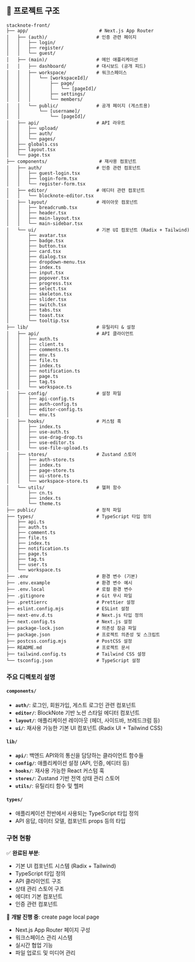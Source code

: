 ## 📁 프로젝트 구조

```
stacknote-front/
├── app/                          # Next.js App Router
│   ├── (auth)/                  # 인증 관련 페이지
│   │   ├── login/
│   │   ├── register/
│   │   └── guest/
│   ├── (main)/                  # 메인 애플리케이션
│   │   ├── dashboard/           # 대시보드 (공개 피드)
│   │   ├── workspace/           # 워크스페이스
│   │   │   └── [workspaceId]/
│   │   │       ├── page/
│   │   │       │   └── [pageId]/
│   │   │       ├── settings/
│   │   │       └── members/
│   │   └── public/              # 공개 페이지 (게스트용)
│   │       └── [username]/
│   │           └── [pageId]/
│   ├── api/                     # API 라우트
│   │   ├── upload/
│   │   ├── auth/
│   │   └── pages/
│   ├── globals.css
│   ├── layout.tsx
│   └── page.tsx
├── components/                   # 재사용 컴포넌트
│   ├── auth/                    # 인증 관련 컴포넌트
│   │   ├── guest-login.tsx
│   │   ├── login-form.tsx
│   │   └── register-form.tsx
│   ├── editor/                  # 에디터 관련 컴포넌트
│   │   └── blocknote-editor.tsx
│   ├── layout/                  # 레이아웃 컴포넌트
│   │   ├── breadcrumb.tsx
│   │   ├── header.tsx
│   │   ├── main-layout.tsx
│   │   └── main-sidebar.tsx
│   └── ui/                      # 기본 UI 컴포넌트 (Radix + Tailwind)
│       ├── avatar.tsx
│       ├── badge.tsx
│       ├── button.tsx
│       ├── card.tsx
│       ├── dialog.tsx
│       ├── dropdown-menu.tsx
│       ├── index.ts
│       ├── input.tsx
│       ├── popover.tsx
│       ├── progress.tsx
│       ├── select.tsx
│       ├── skeleton.tsx
│       ├── slider.tsx
│       ├── switch.tsx
│       ├── tabs.tsx
│       ├── toast.tsx
│       └── tooltip.tsx
├── lib/                         # 유틸리티 & 설정
│   ├── api/                     # API 클라이언트
│   │   ├── auth.ts
│   │   ├── client.ts
│   │   ├── comments.ts
│   │   ├── env.ts
│   │   ├── file.ts
│   │   ├── index.ts
│   │   ├── notification.ts
│   │   ├── page.ts
│   │   ├── tag.ts
│   │   └── workspace.ts
│   ├── config/                  # 설정 파일
│   │   ├── api-config.ts
│   │   ├── auth-config.ts
│   │   ├── editor-config.ts
│   │   └── env.ts
│   ├── hooks/                   # 커스텀 훅
│   │   ├── index.ts
│   │   ├── use-auth.ts
│   │   ├── use-drag-drop.ts
│   │   ├── use-editor.ts
│   │   └── use-file-upload.ts
│   ├── stores/                  # Zustand 스토어
│   │   ├── auth-store.ts
│   │   ├── index.ts
│   │   ├── page-store.ts
│   │   ├── ui-store.ts
│   │   └── workspace-store.ts
│   └── utils/                   # 헬퍼 함수
│       ├── cn.ts
│       ├── index.ts
│       └── theme.ts
├── public/                      # 정적 파일
├── types/                       # TypeScript 타입 정의
│   ├── api.ts
│   ├── auth.ts
│   ├── comment.ts
│   ├── file.ts
│   ├── index.ts
│   ├── notification.ts
│   ├── page.ts
│   ├── tag.ts
│   ├── user.ts
│   └── workspace.ts
├── .env                         # 환경 변수 (기본)
├── .env.example                 # 환경 변수 예시
├── .env.local                   # 로컬 환경 변수
├── .gitignore                   # Git 무시 파일
├── .prettierrc                  # Prettier 설정
├── eslint.config.mjs            # ESLint 설정
├── next-env.d.ts                # Next.js 타입 정의
├── next.config.ts               # Next.js 설정
├── package-lock.json            # 의존성 잠금 파일
├── package.json                 # 프로젝트 의존성 및 스크립트
├── postcss.config.mjs           # PostCSS 설정
├── README.md                    # 프로젝트 문서
├── tailwind.config.ts           # Tailwind CSS 설정
└── tsconfig.json                # TypeScript 설정
```

### 주요 디렉토리 설명

#### `components/`

- **`auth/`**: 로그인, 회원가입, 게스트 로그인 관련 컴포넌트
- **`editor/`**: BlockNote 기반 노션 스타일 에디터 컴포넌트
- **`layout/`**: 애플리케이션 레이아웃 (헤더, 사이드바, 브레드크럼 등)
- **`ui/`**: 재사용 가능한 기본 UI 컴포넌트 (Radix UI + Tailwind CSS)

#### `lib/`

- **`api/`**: 백엔드 API와의 통신을 담당하는 클라이언트 함수들
- **`config/`**: 애플리케이션 설정 (API, 인증, 에디터 등)
- **`hooks/`**: 재사용 가능한 React 커스텀 훅
- **`stores/`**: Zustand 기반 전역 상태 관리 스토어
- **`utils/`**: 유틸리티 함수 및 헬퍼

#### `types/`

- 애플리케이션 전반에서 사용되는 TypeScript 타입 정의
- API 응답, 데이터 모델, 컴포넌트 props 등의 타입

### 구현 현황

✅ **완료된 부분**:

- 기본 UI 컴포넌트 시스템 (Radix + Tailwind)
- TypeScript 타입 정의
- API 클라이언트 구조
- 상태 관리 스토어 구조
- 에디터 기본 컴포넌트
- 인증 관련 컴포넌트

🚧 **개발 진행 중**:
create page
local page

- Next.js App Router 페이지 구성
- 워크스페이스 관리 시스템
- 실시간 협업 기능
- 파일 업로드 및 미디어 관리

